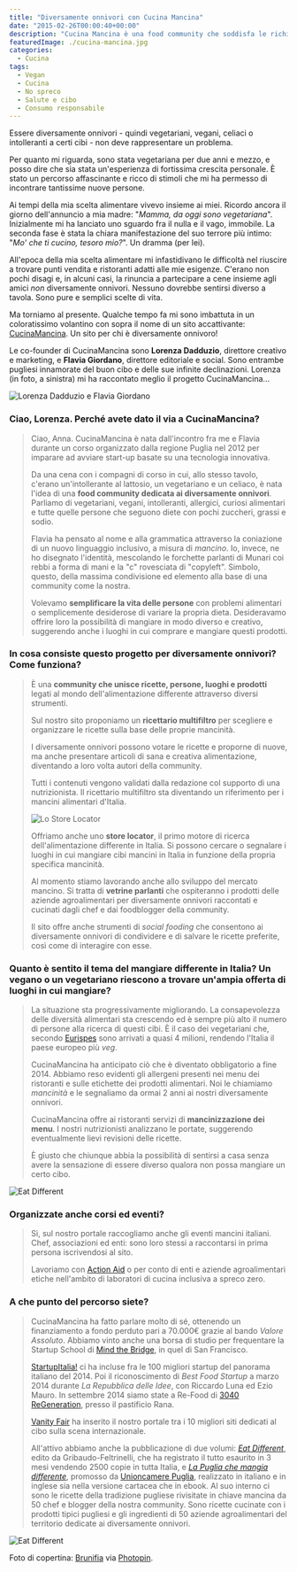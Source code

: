 ```yaml
---
title: "Diversamente onnivori con Cucina Mancina"
date: "2015-02-26T00:00:40+00:00"
description: "Cucina Mancina è una food community che soddisfa le richieste e le esigenze di tutti coloro che mangiano differente, per scelta o per necessità."
featuredImage: ./cucina-mancina.jpg
categories:
  - Cucina
tags:
  - Vegan
  - Cucina
  - No spreco
  - Salute e cibo
  - Consumo responsabile
---
```


Essere diversamente onnivori - quindi vegetariani, vegani, celiaci o intolleranti a certi cibi - non deve rappresentare un problema.

Per quanto mi riguarda, sono stata vegetariana per due anni e mezzo, e posso dire che sia stata un'esperienza di fortissima crescita personale. È stato un percorso affascinante e ricco di stimoli che mi ha permesso di incontrare tantissime nuove persone.

Ai tempi della mia scelta alimentare vivevo insieme ai miei. Ricordo ancora il giorno dell'annuncio a mia madre: "_Mamma, da oggi sono vegetariana_".
Inizialmente mi ha lanciato uno sguardo fra il nulla e il vago, immobile. La seconda fase è stata la chiara manifestazione del suo terrore più intimo: "_Mo' che ti cucino, tesoro mio?_". Un dramma (per lei).

All'epoca della mia scelta alimentare mi infastidivano le difficoltà nel riuscire a trovare punti vendita e ristoranti adatti alle mie esigenze. C'erano non pochi disagi e, in alcuni casi, la rinuncia a partecipare a cene insieme agli amici _non_ diversamente onnivori.
Nessuno dovrebbe sentirsi diverso a tavola. Sono pure e semplici scelte di vita.

Ma torniamo al presente. Qualche tempo fa mi sono imbattuta in un coloratissimo volantino con sopra il nome di un sito accattivante: [CucinaMancina](http://www.cucinamancina.com). Un sito per chi è diversamente onnivoro!

Le co-founder di CucinaMancina sono **Lorenza Dadduzio**, direttore creativo e marketing, e **Flavia Giordano**, direttore editoriale e social. Sono entrambe pugliesi innamorate del buon cibo e delle sue infinite declinazioni.
Lorenza (in foto, a sinistra) mi ha raccontato meglio il progetto CucinaMancina...

![Lorenza Dadduzio e Flavia Giordano](./dadduzio-giordano.jpg)

### Ciao, Lorenza. Perché avete dato il via a CucinaMancina?

> Ciao, Anna. CucinaMancina è nata dall'incontro fra me e Flavia durante un corso organizzato dalla regione Puglia nel 2012 per imparare ad avviare start-up basate su una tecnologia innovativa.
>
> Da una cena con i compagni di corso in cui, allo stesso tavolo, c'erano un'intollerante al lattosio, un vegetariano e un celiaco, è nata l'idea di una **food community dedicata ai diversamente onnivori**. Parliamo di vegetariani, vegani, intolleranti, allergici, curiosi alimentari e tutte quelle persone che seguono diete con pochi zuccheri, grassi e sodio.
>
> Flavia ha pensato al nome e alla grammatica attraverso la coniazione di un nuovo linguaggio inclusivo, a misura di _mancino_. Io, invece, ne ho disegnato l'identità, mescolando le forchette parlanti di Munari coi rebbi a forma di mani e la "c" rovesciata di "copyleft". Simbolo, questo, della massima condivisione ed elemento alla base di una community come la nostra.
>
> Volevamo **semplificare la vita delle persone** con problemi alimentari o semplicemente desiderose di variare la propria dieta. Desideravamo offrire loro la possibilità di mangiare in modo diverso e creativo, suggerendo anche i luoghi in cui comprare e mangiare questi prodotti.

### In cosa consiste questo progetto per diversamente onnivori? Come funziona?

> È una **community che unisce ricette, persone, luoghi e prodotti** legati al mondo dell'alimentazione differente attraverso diversi strumenti.
>
> Sul nostro sito proponiamo un **ricettario multifiltro** per scegliere e organizzare le ricette sulla base delle proprie mancinità.
>
> I diversamente onnivori possono votare le ricette e proporne di nuove, ma anche presentare articoli di sana e creativa alimentazione, diventando a loro volta autori della community.
>
> Tutti i contenuti vengono validati dalla redazione col supporto di una nutrizionista. Il ricettario multifiltro sta diventando un riferimento per i mancini alimentari d'Italia.
>
> ![Lo Store Locator](./store-locator.jpg)
>
> Offriamo anche uno **store locator**, il primo motore di ricerca dell'alimentazione differente in Italia. Si possono cercare o segnalare i luoghi in cui mangiare cibi mancini in Italia in funzione della propria specifica mancinità.
>
> Al momento stiamo lavorando anche allo sviluppo del mercato mancino. Si tratta di **vetrine parlanti** che ospiteranno i prodotti delle aziende agroalimentari per diversamente onnivori raccontati e cucinati dagli chef e dai foodblogger della community.
>
> Il sito offre anche strumenti di _social fooding_ che consentono ai diversamente onnivori di condividere e di salvare le ricette preferite, così come di interagire con esse.

### Quanto è sentito il tema del mangiare differente in Italia? Un vegano o un vegetariano riescono a trovare un'ampia offerta di luoghi in cui mangiare?

> La situazione sta progressivamente migliorando. La consapevolezza delle diversità alimentari sta crescendo ed è sempre più alto il numero di persone alla ricerca di questi cibi. È il caso dei vegetariani che, secondo [Eurispes](http://www.eurispes.eu) sono arrivati a quasi 4 milioni, rendendo l'Italia il paese europeo più _veg_.
>
> CucinaMancina ha anticipato ciò che è diventato obbligatorio a fine 2014. Abbiamo reso evidenti gli allergeni presenti nei menu dei ristoranti e sulle etichette dei prodotti alimentari. Noi le chiamiamo _mancinità_ e le segnaliamo da ormai 2 anni ai nostri diversamente onnivori.
>
> CucinaMancina offre ai ristoranti servizi di **mancinizzazione dei menu**. I nostri nutrizionisti analizzano le portate, suggerendo eventualmente lievi revisioni delle ricette.
>
> È giusto che chiunque abbia la possibilità di sentirsi a casa senza avere la sensazione di essere diverso qualora non possa mangiare un certo cibo.

![Eat Different](./assaggio-1.jpg)

### Organizzate anche corsi ed eventi?

> Sì, sul nostro portale raccogliamo anche gli eventi mancini italiani. Chef, associazioni ed enti: sono loro stessi a raccontarsi in prima persona iscrivendosi al sito.
>
> Lavoriamo con [Action Aid](http://www.actionaid.it/) o per conto di enti e aziende agroalimentari etiche nell'ambito di laboratori di cucina inclusiva a spreco zero.

### A che punto del percorso siete?

> CucinaMancina ha fatto parlare molto di sé, ottenendo un finanziamento a fondo perduto pari a 70.000€ grazie al bando _Valore Assoluto_. Abbiamo vinto anche una borsa di studio per frequentare la Startup School di [Mind the Bridge](http://mindthebridge.org), in quel di San Francisco.
>
> [StartupItalia!](http://startupitalia.eu) ci ha incluse fra le 100 migliori startup del panorama italiano del 2014. Poi il riconoscimento di _Best Food Startup_ a marzo 2014 durante _La Repubblica delle Idee_, con Riccardo Luna ed Ezio Mauro. In settembre 2014 siamo state a Re-Food di [3040 ReGeneration](http://www.3enta4anta.it), presso il pastificio Rana.
>
> [Vanity Fair](http://www.vanityfair.it) ha inserito il nostro portale tra i 10 migliori siti dedicati al cibo sulla scena internazionale.
>
> All'attivo abbiamo anche la pubblicazione di due volumi: [_Eat Different_](http://www.iodonna.it/casa/ricette-cucina/2014/eat-different-libro-ricette-chi-mangia-diversamente-401884973471.shtml), edito da Gribaudo-Feltrinelli, che ha registrato il tutto esaurito in 3 mesi vendendo 2500 copie in tutta Italia, e [_La Puglia che mangia differente_](http://www.cucinamancina.com/posts.php?id=68&titolo=la-puglia-che-mangia-differente), promosso da [Unioncamere Puglia](http://www.unioncamerepuglia.it), realizzato in italiano e in inglese sia nella versione cartacea che in ebook. Al suo interno ci sono le ricette della tradizione pugliese rivisitate in chiave mancina da 50 chef e blogger della nostra community. Sono ricette cucinate con i prodotti tipici pugliesi e gli ingredienti di 50 aziende agroalimentari del territorio dedicate ai diversamente onnivori.

![Eat Different](./assaggio-2.jpg)

Foto di copertina: [Brunifia](http://www.flickr.com/photos/23769126@N07/5860611964) via [Photopin](http://photopin.com).

